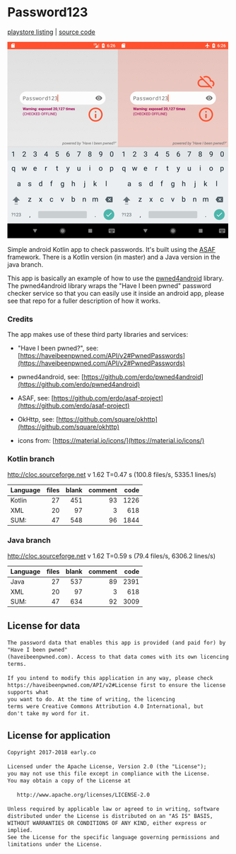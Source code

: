 # Password123
[playstore listing](https://play.google.com/store/apps/details?id=co.early.password123) \| [source code](https://github.com/erdo/password123)

![image](https://raw.githubusercontent.com/erdo/password123/master/screenshot_phone_portrait.png)

Simple android Kotlin app to check passwords. It's built using the [ASAF](https://erdo.github.io/asaf-project/) framework. There is a Kotlin version (in master) and a Java version in the java branch.

This app is basically an example of how to use the [pwned4android](https://github.com/erdo/pwned4android) library. The pwned4android library wraps the "Have I been pwned" password checker service so that you can easily use it inside an android app, please see that repo for a fuller description of how it works.

### Credits

The app makes use of these third party libraries and services:

   - "Have I been pwned?", see: [https://haveibeenpwned.com/API/v2#PwnedPasswords](https://haveibeenpwned.com/API/v2#PwnedPasswords)
   
   - pwned4android, see: [https://github.com/erdo/pwned4android](https://github.com/erdo/pwned4android)
   
   - ASAF, see: [https://github.com/erdo/asaf-project](https://github.com/erdo/asaf-project)
   
   - OkHttp, see: [https://github.com/square/okhttp](https://github.com/square/okhttp)
   
   - icons from: [https://material.io/icons/](https://material.io/icons/)



### Kotlin branch

http://cloc.sourceforge.net v 1.62  T=0.47 s (100.8 files/s, 5335.1 lines/s)

| Language  | files  | blank  | comment | code |
|:----------|-------:|-------:|--------:|-----:|
| Kotlin    | 27     | 451    | 93      | 1226 |
| XML       | 20     |  97    | 3       | 618  |
| SUM:      | 47     | 548    | 96      | 1844 |



### Java branch

http://cloc.sourceforge.net v 1.62  T=0.59 s (79.4 files/s, 6306.2 lines/s)

| Language  | files  | blank  | comment | code |
|:----------|-------:|-------:|--------:|-----:|
| Java      | 27     | 537    | 89      | 2391 |
| XML       | 20     |  97    | 3       | 618  |
| SUM:      | 47     | 634    | 92      | 3009 |



## License for data

    The password data that enables this app is provided (and paid for) by "Have I been pwned"
    (haveibeenpwned.com). Access to that data comes with its own licencing terms.

	If you intend to modify this application in any way, please check
	https://haveibeenpwned.com/API/v2#License first to ensure the license supports what
	you want to do. At the time of writing, the licencing
	terms were Creative Commons Attribution 4.0 International, but
	don't take my word for it.

## License for application


    Copyright 2017-2018 early.co

    Licensed under the Apache License, Version 2.0 (the "License");
    you may not use this file except in compliance with the License.
    You may obtain a copy of the License at

       http://www.apache.org/licenses/LICENSE-2.0

    Unless required by applicable law or agreed to in writing, software
    distributed under the License is distributed on an "AS IS" BASIS,
    WITHOUT WARRANTIES OR CONDITIONS OF ANY KIND, either express or implied.
    See the License for the specific language governing permissions and
    limitations under the License.
